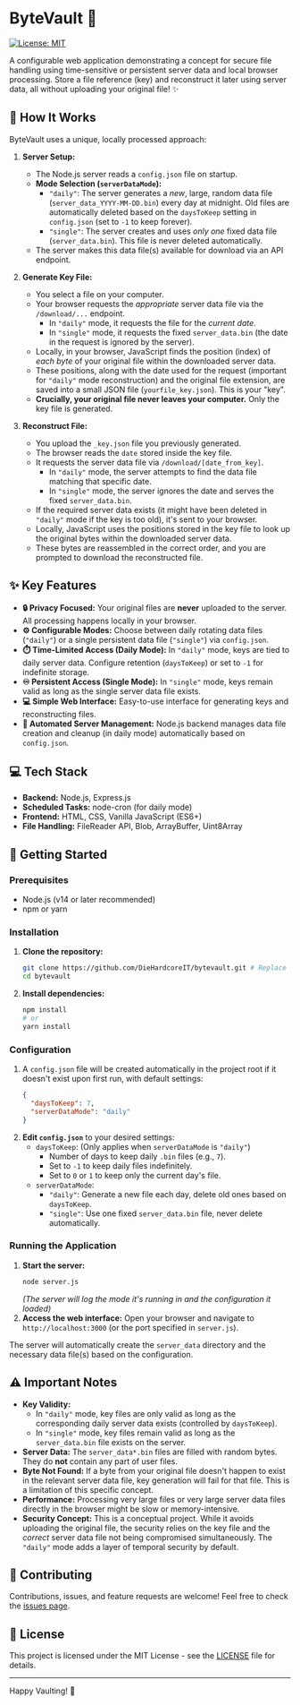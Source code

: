 ﻿# ByteVault 🔐

[![License: MIT](https://img.shields.io/badge/License-MIT-yellow.svg)](https://opensource.org/licenses/MIT)

A configurable web application demonstrating a concept for secure file handling using time-sensitive or persistent server data and local browser processing. Store a file reference (key) and reconstruct it later using server data, all without uploading your original file! ✨

## 🤔 How It Works

ByteVault uses a unique, locally processed approach:

1.  **Server Setup:**
    *   The Node.js server reads a `config.json` file on startup.
    *   **Mode Selection (`serverDataMode`):**
        *   `"daily"`: The server generates a *new*, large, random data file (`server_data_YYYY-MM-DD.bin`) every day at midnight. Old files are automatically deleted based on the `daysToKeep` setting in `config.json` (set to `-1` to keep forever).
        *   `"single"`: The server creates and uses *only one* fixed data file (`server_data.bin`). This file is never deleted automatically.
    *   The server makes this data file(s) available for download via an API endpoint.

2.  **Generate Key File:**
    *   You select a file on your computer.
    *   Your browser requests the *appropriate* server data file via the `/download/...` endpoint.
        *   In `"daily"` mode, it requests the file for the *current date*.
        *   In `"single"` mode, it requests the fixed `server_data.bin` (the date in the request is ignored by the server).
    *   Locally, in your browser, JavaScript finds the position (index) of *each byte* of your original file within the downloaded server data.
    *   These positions, along with the date used for the request (important for `"daily"` mode reconstruction) and the original file extension, are saved into a small JSON file (`yourfile_key.json`). This is your "key".
    *   **Crucially, your original file never leaves your computer.** Only the key file is generated.

3.  **Reconstruct File:**
    *   You upload the `_key.json` file you previously generated.
    *   The browser reads the `date` stored inside the key file.
    *   It requests the server data file via `/download/[date_from_key]`.
        *   In `"daily"` mode, the server attempts to find the data file matching that specific date.
        *   In `"single"` mode, the server ignores the date and serves the fixed `server_data.bin`.
    *   If the required server data exists (it might have been deleted in `"daily"` mode if the key is too old), it's sent to your browser.
    *   Locally, JavaScript uses the positions stored in the key file to look up the original bytes within the downloaded server data.
    *   These bytes are reassembled in the correct order, and you are prompted to download the reconstructed file.

## ✨ Key Features

*   **🔒 Privacy Focused:** Your original files are **never** uploaded to the server. All processing happens locally in your browser.
*   **⚙️ Configurable Modes:** Choose between daily rotating data files (`"daily"`) or a single persistent data file (`"single"`) via `config.json`.
*   **⏱️ Time-Limited Access (Daily Mode):** In `"daily"` mode, keys are tied to daily server data. Configure retention (`daysToKeep`) or set to `-1` for indefinite storage.
*   **♾️ Persistent Access (Single Mode):** In `"single"` mode, keys remain valid as long as the single server data file exists.
*   **💻 Simple Web Interface:** Easy-to-use interface for generating keys and reconstructing files.
*   **🤖 Automated Server Management:** Node.js backend manages data file creation and cleanup (in daily mode) automatically based on `config.json`.

## 💻 Tech Stack

*   **Backend:** Node.js, Express.js
*   **Scheduled Tasks:** node-cron (for daily mode)
*   **Frontend:** HTML, CSS, Vanilla JavaScript (ES6+)
*   **File Handling:** FileReader API, Blob, ArrayBuffer, Uint8Array

## 🚀 Getting Started

### Prerequisites

*   Node.js (v14 or later recommended)
*   npm or yarn

### Installation

1.  **Clone the repository:**
    ```bash
    git clone https://github.com/DieHardcoreIT/bytevault.git # Replace with your repo URL
    cd bytevault
    ```
2.  **Install dependencies:**
    ```bash
    npm install
    # or
    yarn install
    ```

### Configuration

1.  A `config.json` file will be created automatically in the project root if it doesn't exist upon first run, with default settings:
    ```json
    {
      "daysToKeep": 7,
      "serverDataMode": "daily"
    }
    ```
2.  **Edit `config.json`** to your desired settings:
    *   `daysToKeep`: (Only applies when `serverDataMode` is `"daily"`)
        *   Number of days to keep daily `.bin` files (e.g., `7`).
        *   Set to `-1` to keep daily files indefinitely.
        *   Set to `0` or `1` to keep only the current day's file.
    *   `serverDataMode`:
        *   `"daily"`: Generate a new file each day, delete old ones based on `daysToKeep`.
        *   `"single"`: Use one fixed `server_data.bin` file, never delete automatically.

### Running the Application

1.  **Start the server:**
    ```bash
    node server.js
    ```
    *(The server will log the mode it's running in and the configuration it loaded)*
2.  **Access the web interface:**
    Open your browser and navigate to `http://localhost:3000` (or the port specified in `server.js`).

The server will automatically create the `server_data` directory and the necessary data file(s) based on the configuration.

## ⚠️ Important Notes

*   **Key Validity:**
    *   In `"daily"` mode, key files are only valid as long as the corresponding daily server data exists (controlled by `daysToKeep`).
    *   In `"single"` mode, key files remain valid as long as the `server_data.bin` file exists on the server.
*   **Server Data:** The `server_data*.bin` files are filled with random bytes. They do **not** contain any part of user files.
*   **Byte Not Found:** If a byte from your original file doesn't happen to exist in the relevant server data file, key generation will fail for that file. This is a limitation of this specific concept.
*   **Performance:** Processing very large files or very large server data files directly in the browser might be slow or memory-intensive.
*   **Security Concept:** This is a conceptual project. While it avoids uploading the original file, the security relies on the key file and the *correct* server data file not being compromised simultaneously. The `"daily"` mode adds a layer of temporal security by default.

## 🤝 Contributing

Contributions, issues, and feature requests are welcome! Feel free to check the [issues page](https://github.com/DieHardcoreIT/bytevault/issues).

## 📜 License

This project is licensed under the MIT License - see the [LICENSE](LICENSE) file for details.

---

Happy Vaulting! 🎉
